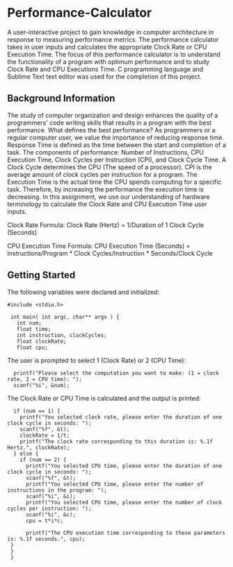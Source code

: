 # Performance-Calculator
A user-interactive project to gain knowledge in computer architecture in response to measuring performance metrics. The performance calculator takes in user inputs and calculates the appropriate Clock Rate or CPU Execution Time. The focus of this performance calculator is to understand the functionality of a program with optimum performance and to study Clock Rate and CPU Executions Time. C programming language and Sublime Text text editor was used for the completion of this project.
## Background Information
The study of computer organization and design enhances the quality of a programmers' code writing skills that results in a program with the best performance. What defines the best performance? As programmers or a regular computer user, we value the importance of reducing response time. Response Time is defined as the time between the start and completion of a task. The components of performance: Number of Instructions, CPU Execution Time, Clock Cycles per Instruction (CPI), and Clock Cycle Time. A Clock Cycle determines the CPU (The speed of a processor). CPI is the average amount of clock cycles per instruction for a program. The Execution Time is the actual time the CPU spends computing for a specific task. Therefore, by increasing the performance the execution time is decreasing. In this assignment, we use our understanding of hardware terminology to calculate the Clock Rate and CPU Execution Time user inputs.

Clock Rate Formula:
Clock Rate (Hertz) = 1/Duration of 1 Clock Cycle (Seconds)

CPU Execution Time Formula:
CPU Execution Time (Seconds) = Instructions/Program * Clock Cycles/Instruction * Seconds/Clock Cycle
## Getting Started
The following variables were declared and initialized:
    
    #include <stdio.h>

     int main( int argc, char** argv ) {
       int num;
       float time;
       int instruction, clockCycles;
       float clockRate;
       float cpu;
The user is prompted to select 1 (Clock Rate) or 2 (CPU Time):

      printf("Please select the computation you want to make: (1 = clock rate, 2 = CPU time): ");
      scanf("%i", &num);
      
The Clock Rate or CPU Time is calculated and the output is printed:

      if (num == 1) {
        printf("You selected clock rate, please enter the duration of one clock cycle in seconds: ");
        scanf("%f", &t);
        clockRate = 1/t;
        printf("The clock rate corresponding to this duration is: %.1f Hertz.", clockRate);
      } else {
        if (num == 2) {
          printf("You selected CPU time, please enter the duration of one clock cycle in seconds: ");
          scanf("%f", &t);
          printf("You selected CPU time, please enter the number of instructions in the program: ");
          scanf("%i", &i);
          printf("You selected CPU time, please enter the number of clock cycles per instruction: ");
          scanf("%i", &c);
          cpu = t*i*c;

		  printf("The CPU execution time corresponding to these parameters is: %.1f seconds.", cpu);
     }
     }
     }
## 

